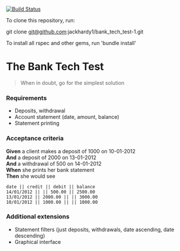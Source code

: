 [![Build Status](https://travis-ci.org/jackhardy1/bank_tech_test-1.svg?branch=master)](https://travis-ci.org/jackhardy1/bank_tech_test-1)

To clone this repository, run:

git clone git@github.com:jackhardy1/bank_tech_test-1.git

To install all rspec and other gems, run 'bundle install'



# The Bank Tech Test

>When in doubt, go for the simplest solution

### Requirements
* Deposits, withdrawal
* Account statement (date, amount, balance)
* Statement printing

### Acceptance criteria

**Given** a client makes a deposit of 1000 on 10-01-2012  
**And** a deposit of 2000 on 13-01-2012  
**And** a withdrawal of 500 on 14-01-2012  
**When** she prints her bank statement  
**Then** she would see  


```
date || credit || debit || balance
14/01/2012 || || 500.00 || 2500.00
13/01/2012 || 2000.00 || || 3000.00
10/01/2012 || 1000.00 || || 1000.00
```

### Additional extensions

* Statement filters (just deposits, withdrawals, date ascending, date descending)
* Graphical interface
